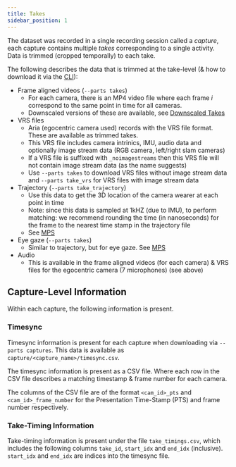 ```yaml
---
title: Takes
sidebar_position: 1
---
```


The dataset was recorded in a single recording session called a *capture*, each
capture contains multiple *takes* corresponding to a single activity. Data is
trimmed (cropped temporally) to each take.

The following describes the data that is trimmed at the take-level (& how to download it via the [CLI](/download)):
- Frame aligned videos (`--parts takes`)
    - For each camera, there is an MP4 video file where each frame $i$
      correspond to the same point in time for all cameras.
    - Downscaled versions of these are available, see [Downscaled Takes](/data/downscaled_takes)
- VRS files
    - Aria (egocentric camera used) records with the VRS file format. These are available as trimmed takes.
    - This VRS file includes camera intrinics, IMU, audio data and optionally image stream data (RGB camera, left/right slam cameras)
    - If a VRS file is suffixed with `_noimagestreams` then this VRS file will not contain image stream data (as the name suggests)
    - Use `--parts takes` to download VRS files without image stream data and `--parts take_vrs` for VRS files with image stream data
- Trajectory (`--parts take_trajectory`) 
    - Use this data to get the 3D location of the camera wearer at each point in time 
    - Note: since this data is sampled at 1kHZ (due to IMU), to perform
      matching: we recommend rounding the time (in nanoseconds) for the frame
      to the nearest time stamp in the trajectory file
    - See [MPS](/data/mps#trajectory)
- Eye gaze (`--parts takes`)
    - Similar to trajectory, but for eye gaze. See [MPS](/data/mps#eye-gaze)
- Audio
    - This is available in the frame aligned videos (for each camera) & VRS files for the egocentric camera (7 microphones) (see above)

## Capture-Level Information

Within each capture, the following information is present.

### Timesync
Timesync information is present for each capture when downloading via `--parts captures`. This data is available as `capture/<capture_name>/timesync.csv`.

The timesync information is present as a CSV file. Where each row in the CSV file
describes a matching timestamp & frame number for each camera. 

The columns of the CSV file are of the format `<cam_id>_pts` and
`<cam_id>_frame_number` for the Presentation Time-Stamp (PTS) and frame number
respectively.

### Take-Timing Information

Take-timing information is present under the file `take_timings.csv`, which
includes the following columns `take_id`, `start_idx` and `end_idx` (inclusive).
`start_idx` and `end_idx` are indices into the timesync file.
